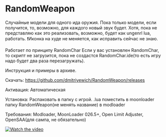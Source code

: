 # RandomWeapon
Случайные модели для одного ида оружия. Пока только модели, если получится, то, возможно, для каждого новый звук будет. Хотя, пока не представляю как это реализовать, возможно, будет как ungenrl lua, работать.
❗Иконка на худе не меняется, как исправить сейчас не знаю.

Работает по принципу RandomChar
Если у вас установлен RandomChar, то скрипт не загрузится, пока не создастся RandomChar.ide(то есть игру надо будет два раза перезагружать).

Инструкция и примеры в архиве.

Скачать: https://github.com/dmitriyewich/RandomWeapon/releases

Активация: Автоматическая

Установка: Распаковать в папку с игрой.
.lua поместить в moonloader
папку RandomWeapon(не менять название) в modloader

Требования: Modloader, MoonLoader 026.5+, Open Limit Adjuster, OpenSAA(для сампа, не обязательно)

[![Watch the video](https://i.imgur.com/IlPAMvW.png)](https://www.youtube.com/watch?v=ogqWwRSICnA)
